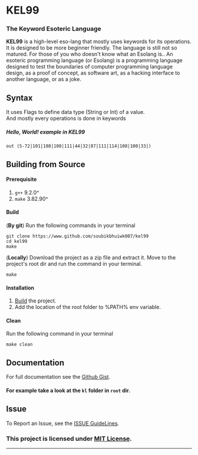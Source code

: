 # KEL99
### The Keyword Esoteric Language
**KEL99** is a high-level eso-lang that mostly uses keywords for its operations. It is designed to be more beginner friendly. The language is still not so matured. For those of you who doesn't know what an Esolang is.. An esoteric programming language (or Esolang) is a programming language designed to test the boundaries of computer programming language design, as a proof of concept, as software art, as a hacking interface to another language, or as a joke.

## Syntax
It uses Flags to define data type (String or Int) of a value.<br>
And mostly every operations is done in keywords <br>
##### Hello, World! example in KEL99
```
out (S-72|101|108|108|111|44|32|87|111|114|108|100|33|)
```
## Building from Source
#### Prerequisite
1. `g++` 9.2.0^
2. `make` 3.82.90^
#### Build
(**By git**) Run the following commands in your terminal
```
git clone https://www.github.com/soubikbhuiwk007/kel99
cd kel99
make
```

(**Locally**) Download the project as a zip file and extract it. Move to the project's root dir and run the command in your terminal.
```
make
```
#### Installation
1. [Build](#Build) the project.
2. Add the location of the root folder to %PATH% env variable.
#### Clean
Run the following command in your terminal
```
make clean
```
## Documentation
For full documentation see the [Github Gist](https://gist.github.com/soubikbhuiwk007/19daf1b3410f66aa949d01a08cb3a5e7).

#### For example take a look at the `kl` folder in `root` dir.
## Issue
To Report an Issue, see the [ISSUE GuideLines](ISSUE.md).

### This project is licensed under [MIT License](./LICENSE).
***
